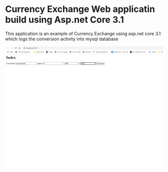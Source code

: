 # Currency Exchange Web applicatin build using Asp.net Core 3.1

This application is an example of Currency Exchange using asp.net core 3.1 which logs the conversion activity into mysql database

![](demo/1.png)
